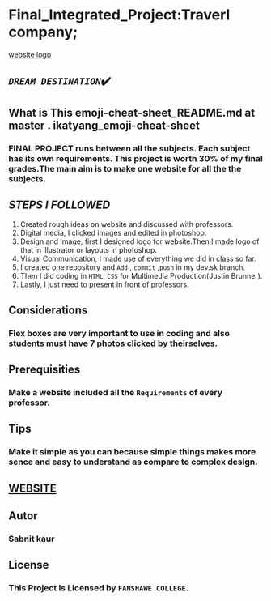 # Final_Integrated_Project:Traverl company;
[website logo](images/logo.svg)

## *```DREAM DESTINATION```*:heavy_check_mark:

## What is This emoji-cheat-sheet_README.md at master . ikatyang_emoji-cheat-sheet
### FINAL PROJECT runs between all the subjects. Each subject has its own requirements. This project is worth 30% of my final grades.The main aim is to make one website for all the the subjects.

## *****STEPS I FOLLOWED*****

1. Created rough ideas on website and discussed with professors.
2. Digital media, I clicked images and edited in photoshop.
3. Design and Image, first I designed logo for website.Then,I made logo of that in illustrator or layouts in photoshop.
4. Visual Communication, I made use of everything we did in class so far.
5. I created one repository and ```Add``` , ```commit``` ,```push``` in my dev.sk branch.
6. Then I did coding in ```HTML```, ```CSS``` for Multimedia Production(Justin Brunner).
7. Lastly, I just need to present in front of professors.

## Considerations
### Flex boxes are very important to use in coding and also students must have 7 photos clicked by theirselves.

## Prerequisities
### Make a website included all the ```Requirements``` of every professor. 

## Tips
### Make it simple as you can because simple things makes more sence and easy to understand as compare to complex design.

## [WEBSITE](file:///Users/sabnitkaur01/Documents/Final_Integrated_Project/contact.html)

## Autor
### Sabnit kaur 

## License
### **This Project is Licensed by ```FANSHAWE COLLEGE```**.

 


